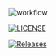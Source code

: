 ![workflow](https://github.com/40794505-MonHtooAung/sem2/actions/workflows/main.yml/badge.svg)

[![LICENSE](https://img.shields.io/github/license/40794505-MonHtooAung/sem2.svg?style=flat-square)](https://github.com/40794505-MonHtooAung/sem2/blob/master/LICENSE)

[![Releases](https://img.shields.io/github/release/40794505-MonHtooAung/sem2/all.svg?style=flat-square)](https://github.com/40794505-MonHtooAung/sem2/releases)
